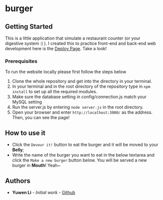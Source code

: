 # burger

## Getting Started

This is a little application that simulate a restaurant counter (or your digestive system :) ). I created this to practice front-end and back-end web development here is the [Deploy Page](https://eatdaburgerbyyuwen.herokuapp.com). Take a look!


### Prerequisites

To run the website locally please first follow the steps below

1. Clone the whole repository and get into the directory in your terminal.
2. In your terminal and in the root directory of the repository type in  `npm install`  to set up all the required modules.
3. Make sure the database setting in config/connection.js match your MySQL setting
4. Run the server.js by entering `node server.js` in the root directory. 
5. Open your browser and enter `http://localhost:3000/` as the address. Then, you can see the page!

## How to use it

- Click the `Devour it!` button to eat the burger and it will be moved to your **Belly**;
- Write the name of the burger you want to eat in the below textarea and click the `Make a new burger` button below. You will be served a new burger in **Mouth**! Yeah~

## Authors

* **Yuwen Li** - *Initial work* - [Github](https://github.com/muzlee1113)

